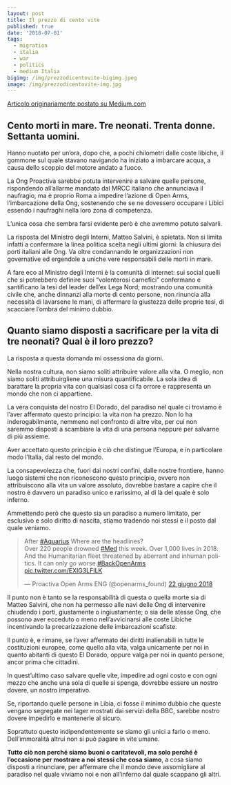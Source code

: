 ```yaml
---
layout: post
title: Il prezzo di cento vite
published: true
date: '2018-07-01'
tags:
  - migration
  - italia
  - war
  - politics
  - medium Italia
bigimg: /img/prezzodicentovite-bigimg.jpeg
image: /img/prezzodicentovite-img.jpg
---
```

[Articolo originariamente postato su Medium.com](https://medium.com/@guidogagliardi/il-prezzo-di-cento-vite-5e3312fb5e6a)


## Cento morti in mare. Tre neonati. Trenta donne. Settanta uomini.
Hanno nuotato per un’ora, dopo che, a pochi chilometri dalle coste libiche, il gommone sul quale stavano navigando ha iniziato a imbarcare acqua, a causa dello scoppio del motore andato a fuoco.

La Ong Proactiva sarebbe potuta intervenire a salvare quelle persone, rispondendo all’allarme mandato dal MRCC italiano che annunciava il naufragio, ma è proprio Roma a impedire l’azione di Open Arms, l’imbarcazione della Ong, sostenendo che se ne dovessero occupare i Libici essendo i naufraghi nella loro zona di competenza.

L’unica cosa che sembra farsi evidente però è che avremmo potuto salvarli.


La risposta del Ministro degli Interni, Matteo Salvini, è spietata. Non si limita infatti a confermare la linea politica scelta negli ultimi giorni: la chiusura dei porti italiani alle Ong. Va oltre condannando le organizzazioni non governative ed ergendole a uniche vere responsabili delle morti in mare.

A fare eco al Ministro degli Interni è la comunità di internet: sui social quelli che si potrebbero definire suoi “volenterosi carnefici” confermano e santificano la tesi del leader dell’ex Lega Nord; mostrando una comunità civile che, anche dinnanzi alla morte di cento persone, non rinuncia alla necessità di lavarsene le mani, di affermare la giustezza delle proprie tesi, di scacciare l’ombra del minimo dubbio.


## Quanto siamo disposti a sacrificare per la vita di tre neonati? Qual è il loro prezzo?
La risposta a questa domanda mi ossessiona da giorni.

Nella nostra cultura, non siamo soliti attribuire valore alla vita. O meglio, non siamo soliti attribuirgliene una misura quantificabile. La sola idea di barattare la propria vita con qualsiasi cosa ci fa orrore e rappresenta un mondo che non ci appartiene.

La vera conquista del nostro El Dorado, del paradiso nel quale ci troviamo è l’aver affermato questo principio: la vita non ha prezzo. Non lo ha inderogabilmente, nemmeno nel confronto di altre vite, per cui non saremmo disposti a scambiare la vita di una persona neppure per salvarne di più assieme.

Aver accettato questo principio è ciò che distingue l’Europa, e in particolare modo l’Italia, dal resto del mondo.

La consapevolezza che, fuori dai nostri confini, dalle nostre frontiere, hanno luogo sistemi che non riconoscono questo principio, ovvero non attribuiscono alla vita un valore assoluto, dovrebbe bastare a capire che il nostro è davvero un paradiso unico e rarissimo, al di là del quale è solo inferno.

Ammettendo però che questo sia un paradiso a numero limitato, per esclusivo e solo diritto di nascita, stiamo tradendo noi stessi e il posto dal quale veniamo.

<blockquote class="twitter-tweet" data-lang="it"><p lang="en" dir="ltr">After <a href="https://twitter.com/hashtag/Aquarius?src=hash&amp;ref_src=twsrc%5Etfw">#Aquarius</a> Where are the headlines?<br>Over 220 people drowned <a href="https://twitter.com/hashtag/Med?src=hash&amp;ref_src=twsrc%5Etfw">#Med</a> this week. Over 1,000 lives in 2018.<br>And the Humanitarian fleet threatened by aberrant and inhuman politics. It can only go worse.<a href="https://twitter.com/hashtag/BackOpenArms?src=hash&amp;ref_src=twsrc%5Etfw">#BackOpenArms</a> <a href="https://t.co/EXIG3LFlLK">pic.twitter.com/EXIG3LFlLK</a></p>&mdash; Proactiva Open Arms ENG (@openarms_found) <a href="https://twitter.com/openarms_found/status/1010174812151517184?ref_src=twsrc%5Etfw">22 giugno 2018</a></blockquote>
<script async src="https://platform.twitter.com/widgets.js" charset="utf-8"></script>


Il punto non è tanto se la responsabilità di questa o quella morte sia di Matteo Salvini, che non ha permesso alle navi delle Ong di intervenire chiudendo i porti, giustamente o ingiustamente; o sia delle stesse Ong, che possono aver ecceduto o meno nell’avvicinarsi alle coste Libiche incentivando la precarizzazione delle imbarcazioni scafiste.

Il punto è, e rimane, se l’aver affermato dei diritti inalienabili in tutte le costituzioni europee, come quello alla vita, valga unicamente per noi in quanto abitanti di questo El Dorado, oppure valga per noi in quanto persone, ancor prima che cittadini.

In quest’ultimo caso salvare quelle vite, impedire ad ogni costo e con ogni mezzo che anche una sola di quelle si spenga, dovrebbe essere un nostro dovere, un nostro imperativo.

Se, riportando quelle persone in Libia, ci fosse il minimo dubbio che queste vengano segregate nei lager mostrati dai servizi della BBC, sarebbe nostro dovere impedirlo e mantenerle al sicuro.

Soprattuto questo indipendentemente se siamo gli unici a farlo o meno. Dell’immoralità altrui non si può pagare in vite umane.

**Tutto ciò non perché siamo buoni o caritatevoli, ma solo perché è l’occasione per mostrare a noi stessi che cosa siamo**, a cosa siamo disposti a rinunciare, per affermare che il mondo deve assomigliare al paradiso nel quale viviamo noi e non all’inferno dal quale scappano gli altri.
